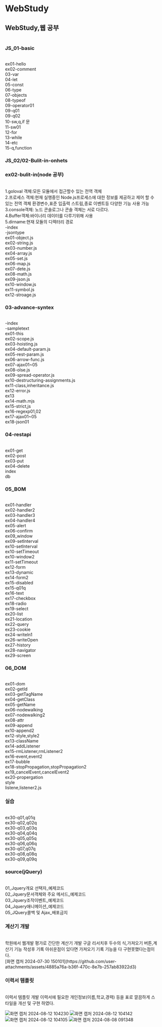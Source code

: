 # WebStudy
<h2>WebStudy,웹 공부</h1> 
<h3></br>JS_01-basic</h3>
</br>ex01-hello
</br>ex02-comment
</br>03-var
</br>04-let
</br>05-const
</br>06-type
</br>07-objects
</br>08-typeof
</br>09-operator01
</br>09-q01
</br>09-q02
</br>10-sw,q,if 문
</br>11-sw01
</br>12-for
</br>13-while
</br>14-etc
</br>15-q,function
<h3>JS_02/02-Bulit-in-onhets</h3>

<h3>ex02-bulit-in(node 공부)</h3>
</br>1.goloval 객체:모든 모듈에서 접근할수 있는 전역 객체 
</br>2.프로세스 객체:현재 실행중인 Node.js프로세스에 대한 정보를 제공하고 제어 할 수 있는
전역 객체 환경변수,표준 입출력 스트림,종료 이벤트등 다양한 기능 사용 가능 
</br>3.console객체: 노드 콘솔로그나 콘솔 객체는 서로 다르다. 
</br>4.Buffer객체:바이너리 데이터를 다루기위해 사용 
</br>5.dirname:현재 모듈의 디렉터리 경로 
</br>-index
</br>-jsontype
</br>ex01-object.js
</br>ex02-string.js
</br>ex03-number.js
</br>ex04-array.js
</br>ex05-set.js
</br>ex06-map.js
</br>ex07-dete.js
</br>ex08-math.js
</br>ex09-json.js
</br>ex10-window.js
</br>ex11-symbol.js
</br>ex12-stroage.js
<h3>03-advance-syntex</h3>
</br>-index
</br>-sampletext
</br>ex01-this
</br>ex02-scope.js
</br>ex03-hoisting.js
</br>ex04-default-param.js
</br>ex05-rest-param.js
</br>ex06-arrow-func.js
</br>ex07-ajax01~05
</br>ex08-olse.js
</br>ex09-spread-operator.js
</br>ex10-destructuring-assignments.js
</br>ex11-class,inheritance.js
</br>ex12-error.js
</br>ex13
</br>ex14-math.mjs
</br>ex15-strict,js
</br>ex16-regexp01,02
</br>ex17-ajax01~05
</br>ex18-json01
<h3>04-restapi</h3>
</br>ex01-get
</br>ex02-post
</br>ex03-put
</br>ex04-delete
</br>index
</br>db
<h3>05_BOM</h3>
</br>ex01-handler
</br>ex02-handler2
</br>ex03-handler3
</br>ex04-handler4
</br>ex05-alert
</br>ex06-confirm
</br>ex09_window
</br>ex09-setInterval
</br>ex10-setInterval
</br>ex10-setTimeout
</br>ex10-window2
</br>ex11-setTimeout
</br>ex12-form
</br>ex13-dynamic
</br>ex14-form2
</br>ex15-disabled
</br>ex15-q01q
</br>ex16-text
</br>ex17-checkbox
</br>ex18-radio
</br>ex19-select
</br>ex20-list
</br>ex21-location
</br>ex22-query
</br>ex23-cookie
</br>ex24-writeln1
</br>ex26-writeOpen
</br>ex27-history
</br>ex28-navigator
</br>ex29-screen
<h3>06_DOM</h3>
</br>ex01-dom
</br>ex02-getId
</br>ex03-getTagName
</br>ex04-getClass
</br>ex05-getName
</br>ex06-nodewalking
</br>ex07-nodewalking2
</br>ex08-attr
</br>ex09-append
</br>ex10-append2
</br>ex12-style,style2
</br>ex13-className
</br>ex14-addListener
</br>ex15-rmListener,rmListener2
</br>ex16-event,event2
</br>ex17-bubble
</br>ex18-stopPropagation,stopPropagation2
</br>ex19_cancelEvent,cancelEvent2
</br>ex20-propergation
</br>style
</br>listene,listener2.js
<h3>실습</h3>
</br>ex30-q01,q01q
</br>ex30-q02,q02q
</br>ex30-q03,q03q
</br>ex30-q04,q04q
</br>ex30-q05,q05q
</br>ex30-q06,q06q
</br>ex30-q07,q07q
</br>ex30-q08,q08q
</br>ex30-q09,q09q
<h3>source(jQuery)</h3>
</br>01_Jquery개요 선택자_예제코드
</br>02_Jquery문서객체와 주요 메서드_예제코드
</br>03_Jquery조작이벤트_예제코드
</br>04_Jquery애니메이션_예제코드
</br>05_JQuery콜백 및 Ajax_배포금지
<h3>계산기 개발</h3>
</br>학원에서 웹개발 평가로 간단한 계산기 개발 
구글 리서치후 두수의 식,가져오기 버튼,계산기 기능 작성후 기록
아쉬운점이 있다면 가져오기 기록 기능을 다 구현못했다는점이다.</br>
[화면 캡처 2024-07-30 150101](https://github.com/user-attachments/assets/4885a76a-b36f-470c-8e7b-257ab83922d3)

<h3>이력서 템플릿</h3>
</br>이력서 템플릿 개발 
이력서에 필요한 개인정보(이름,학교,경력) 등을 표로 깔끔하게 스타일을 개선 및 구현 하였다. 

![화면 캡처 2024-08-12 104230](https://github.com/user-attachments/assets/e60db83a-d698-4105-a44c-81ded0054162)
![화면 캡처 2024-08-12 104142](https://github.com/user-attachments/assets/8108eea5-6c57-49aa-99aa-f5cf468bdab9)
![화면 캡처 2024-08-12 104105](https://github.com/user-attachments/assets/6b547b31-e280-4b82-8d98-f5c4c0f2b55c)
![화면 캡처 2024-08-08 091348](https://github.com/user-attachments/assets/8dc9eaca-7381-41ed-bc40-018d627f1f02)
